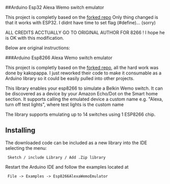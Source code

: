 ##Arduino Esp32 Alexa Wemo switch emulator

This project is completly based on the [forked repo](https://github.com/witnessmenow/esp8266-alexa-wemo-emulator)
Only thing changed is that it works with ESP32.
I didnt have time to set flag (#define)... (sorry)

ALL CREDITS ACCTUALLY GO TO ORIGINAL AUTHOR FOR 8266 !
I hope he is OK with this modification.

Below are original instructions:


###Arduino Esp8266 Alexa Wemo switch emulator

This project is completly based on the [forked repo](https://github.com/kakopappa/arduino-esp8266-alexa-multiple-wemo-switch), all the hard work was done by kakopappa. I just reworked their code to make it consumable as a Arduino library so it could be easily pulled into other projects.

This library enables your esp8266 to simulate a Belkin Wemo switch. It can be discovered as a device by your Amazon Echo/Dot on the Smart home section. It supports calling the emulated device a custom name e.g. "Alexa, turn off test lights", where test lights is the custom name

The library supports emulating up to 14 switches using 1 ESP8266 chip.

## Installing

The downloaded code can be included as a new library into the IDE selecting the menu:

     Sketch / include Library / Add .Zip library

Restart the Arduino IDE and follow the examples located at

     File -> Examples -> Esp8266AlexaWemoEmulator
